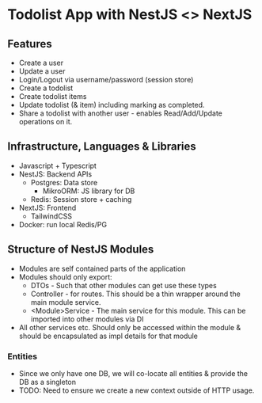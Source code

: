 # Todolist App with NestJS <> NextJS

## Features
- Create a user
- Update a user
- Login/Logout via username/password (session store)
- Create a todolist
- Create todolist items
- Update todolist (& item) including marking as completed.
- Share a todolist with another user - enables Read/Add/Update operations on it.

## Infrastructure, Languages & Libraries
- Javascript + Typescript
- NestJS: Backend APIs
  - Postgres: Data store
    - MikroORM: JS library for DB
  - Redis: Session store + caching
- NextJS: Frontend
  - TailwindCSS
- Docker: run local Redis/PG

## Structure of NestJS Modules

- Modules are self contained parts of the application
- Modules should only export:
  - DTOs - Such that other modules can get use these types
  - Controller - for routes. This should be a thin wrapper around the main module service.
  - \<Module\>Service - The main service for this module. This can be imported into other modules via DI
- All other services etc. Should only be accessed within the module & should be encapsulated as impl details for that module

### Entities
- Since we only have one DB, we will co-locate all entities & provide the DB as a singleton
- TODO: Need to ensure we create a new context outside of HTTP usage.